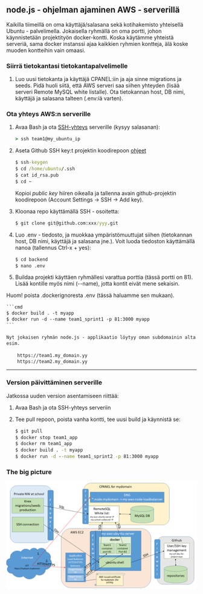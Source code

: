 ## node.js - ohjelman ajaminen AWS - serverillä

Kaikilla tiimeillä on oma käyttäjä/salasana sekä kotihakemisto yhteisellä Ubuntu - palvelimella. Jokaisella ryhmällä on oma portti, johon käynnistetään projektityön docker-kontti. Koska käytämme yhteistä serveriä, sama docker instanssi ajaa kaikkien ryhmien kontteja, älä koske muoden kontteihin vain omaasi.

### Siirrä tietokantasi tietokantapalvelimelle

1. Luo uusi tietokanta ja käyttäjä CPANEL:iin ja aja sinne migrations ja seeds. Pidä huoli siitä, että AWS serveri saa siihen yhteyden (lisää serveri Remote MySQL white listalle). Ota tietokannan host, DB nimi, käyttäjä ja salasana talteen (.env:iä varten).

### Ota yhteys AWS:n serverille

1. Avaa Bash ja ota [SSH-yhteys](https://www.ssh.com/academy/ssh/protocol) serverille (kysyy salasanan):

    ```cmd 
    > ssh team1@my_ubuntu_ip
    ```

2. Aseta Github SSH key:t projektin koodirepoon [ohjeet](https://www.theserverside.com/blog/Coffee-Talk-Java-News-Stories-and-Opinions/GitHub-SSH-Key-Setup-Config-Ubuntu-Linux)

    ```cmd
    $ ssh-keygen
    $ cd /home/ubuntu/.ssh
    $ cat id_rsa.pub
    $ cd ~
    ```

    Kopioi *public key* hiiren oikealla ja tallenna avain github-projektin koodirepoon (Account Settings -> SSH -> Add key).

3. Kloonaa repo käyttämällä SSH - osoitetta:

    ```cmd
    $ git clone git@github.com:xxx/yyy.git
    ```

4. Luo .env - tiedosto, ja muokkaa ympäristömuuttujat siihen (tietokannan host, DB nimi, käyttäjä ja salasana jne.). Voit luoda tiedoston käyttämällä nanoa (tallennus Ctrl-x + yes):

    ```cmd
    $ cd backend
    $ nano .env 
    ```

5. Buildaa projekti käyttäen ryhmällesi varattua porttia (tässä portti on 81). Lisää kontille myös nimi (--name), jotta kontit eivät mene sekaisin.

Huom! poista .dockerignoresta .env (tässä haluamme sen mukaan).

    ```cmd
    $ docker build . -t myapp
    $ docker run -d --name team1_sprint1 -p 81:3000 myapp
    ```

    Nyt jokaisen ryhmän node.js - applikaatio löytyy oman subdomainin alta esim.

        https://team1.my_domain.yy
        https://team2.my_domain.yy

--- 

### Version päivittäminen serverille

Jatkossa uuden version asentamiseen riittää:

1. Avaa Bash ja ota SSH-yhteys serveriin

2. Tee pull repoon, poista vanha kontti, tee uusi build ja käynnistä se:

    ```cmd
    $ git pull
    $ docker stop team1_app
    $ docker rm team1_app
    $ docker build . -t myapp
    $ docker run -d --name team1_sprint2 -p 81:3000 myapp
    ```

### The big picture

![AWS-infra](./img/AWS-infra.png)